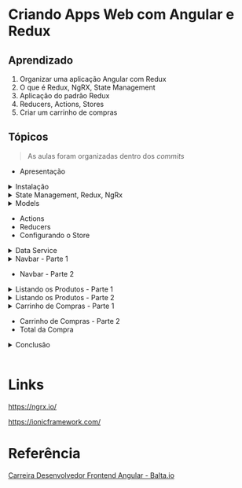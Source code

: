 # Criando Apps Web com Angular e Redux

## Aprendizado

1. Organizar uma aplicação Angular com Redux
2. O que é Redux, NgRX, State Management
3. Aplicação do padrão Redux
4. Reducers, Actions, Stores
5. Criar um carrinho de compras

## Tópicos

> As aulas foram organizadas dentro dos _commits_

- Apresentação

<details><summary>Instalação</summary>

<br>

```ps
npm install -g @angular/cli@8.3.5

ng --version
8.3.5
```

```ps
npm install -g ionic@5.4.1

ionic --version
5.4.1
```

```ps
ionic start eshop blank

cd eshop
npm install @ngrx/store --save
```

</details>

<details><summary>State Management, Redux, NgRx</summary>

<br>

Ciclo:

```
State (define) UI (dispara) ACTIONS (envia) REDUCERS (atualiza) STORES (contém) State...
```

https://ngrx.io/

</details>

<details><summary>Models</summary>

<br>

```ps
ng add @ngrx/store
```

```ps
npm install @ngrx/store@latest --legacy-peer-deps
ng g @ngrx/store:init
```

</details>

- Actions
- Reducers
- Configurando o Store

<details><summary>Data Service</summary>

<br>

Mockoon

\*.json

```json
{}[
	{
		"id": "1c0487fd-1e33-47ec-9541-f8de43d8abfe",
		"title": "GPS Automotivo Garmin Drive 51",
		"brand": "Garmin",
		"tag": "gps-automotivo-garmin-drive-51",
		"price": 809.1,
		"image": "https://baltademos.blob.core.windows.net/eshop/gps-automotivo-garmin-drive-51.jpg"
	},
	{
		"id": "f58448de-bb53-48fa-8347-70bad73f1ec4",
		"title": "Notebook Samsung Essentials E30",
		"brand": "Samsung",
		"tag": "notebook-samsung-essentials-e30",
		"price": 1709.99,
		"image": "https://baltademos.blob.core.windows.net/eshop/notebook-samsung-essentials-e30.jpg"
	},
	{
		"id": "0f8e8418-f3a3-4329-91c6-4548dc6af16b",
		"title": "Smartphone Apple iPhone Xr 128GB",
		"brand": "Apple",
		"tag": "smartphone-apple-iphone-xr-128gb",
		"price": 4949.1,
		"image": "https://baltademos.blob.core.windows.net/eshop/smartphone-apple-iphone-xr-128gb.jpg"
	},
	{
		"id": "9a0dc81e-0b76-427f-8f9e-7502c2bd1005",
		"title": "Smartphone Motorola One 64GB",
		"brand": "Motorola",
		"tag": "smartphone-motorola-one-64gb",
		"price": 999.0,
		"image": "https://baltademos.blob.core.windows.net/eshop/smartphone-motorola-one-64gb.jpg"
	},
	{
		"id": "58b3f5b6-55e8-4aa4-a352-a2e061b8aa6d",
		"title": "Smartphone Samsung Galaxy M20 64GB",
		"brand": "Samsung",
		"tag": "smartphone-samsung-galaxy-m20-64gb",
		"price": 1079.0,
		"image": "https://baltademos.blob.core.windows.net/eshop/smartphone-samsung-galaxy-m20-64gb.jpg"
	}
]
```

</details>

<details><summary>Navbar - Parte 1</summary>

<br>

```ps
ionic serve
```

```ps
ionic generate component components/navbar
```

</details>

- Navbar - Parte 2

<details><summary>Listando os Produtos - Parte 1</summary>

<br>

```ps
ionic generate component components/product-list
```

</details>

<details><summary>Listando os Produtos - Parte 2</summary>

<br>

Erro corrigido com a cópia dos arquivos **package.json** e **tsconfig.json** do projeto de referência e, basicamente, a execução dos comandos abaixo.

```ps
npm install
npm audit fix
```

</details>

<details><summary>Carrinho de Compras - Parte 1</summary>

<br>

```ps
ionic generate component components/shopping-cart
```

</details>

- Carrinho de Compras - Parte 2
- Total da Compra

<details><summary>Conclusão</summary>

<br>

```ps
ionic build --prod
```

```ps
www
```

</details>

<br>

# Links

https://ngrx.io/

https://ionicframework.com/

# Referência

[Carreira Desenvolvedor Frontend Angular - Balta.io](https://balta.io/carreiras/desenvolvedor-frontend-angular)

